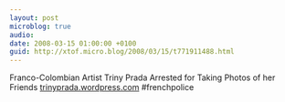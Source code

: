 ```yaml
---
layout: post
microblog: true
audio: 
date: 2008-03-15 01:00:00 +0100
guid: http://xtof.micro.blog/2008/03/15/t771911488.html
---
```

Franco-Colombian Artist Triny Prada Arrested for Taking Photos of her Friends  [trinyprada.wordpress.com](http://trinyprada.wordpress.com/) #frenchpolice
